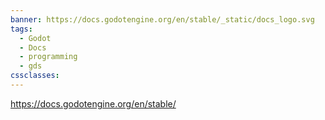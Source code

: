 ```yaml
---
banner: https://docs.godotengine.org/en/stable/_static/docs_logo.svg
tags:
  - Godot
  - Docs
  - programming
  - gds
cssclasses:
---
```

https://docs.godotengine.org/en/stable/